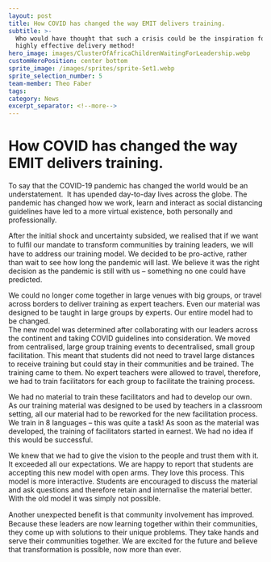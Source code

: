 ```yaml
---
layout: post
title: How COVID has changed the way EMIT delivers training.
subtitle: >-
  Who would have thought that such a crisis could be the inspiration for a
  highly effective delivery method!
hero_image: images/ClusterOfAfricaChildrenWaitingForLeadership.webp
customHeroPosition: center bottom
sprite_image: /images/sprites/sprite-Set1.webp
sprite_selection_number: 5
team-member: Theo Faber
tags:
category: News
excerpt_separator: <!--more-->
---
```

# How COVID has changed the way EMIT delivers training.

To say that the COVID-19 pandemic has changed the world would be an understatement. &nbsp;It has upended day-to-day lives across the globe. The pandemic has changed how we work, learn and interact as social distancing guidelines have led to a more virtual existence, both personally and professionally.

After the initial shock and uncertainty subsided, we realised that if we want to fulﬁl our mandate to transform communities by training leaders, we will have to address our training model. We decided to be pro-active, rather than wait to see how long the pandemic will last. We believe it was the right decision as the pandemic is still with us – something no one could have predicted.

We could no longer come together in large venues with big groups, or travel across borders to deliver training as expert teachers. Even our material was designed to be taught in large groups by experts. Our entire model had to be changed.&nbsp;<br>The new model was determined after collaborating with our leaders across the continent and taking COVID guidelines into consideration. We moved from centralised, large group training events to decentralised, small group facilitation. This meant that students did not need to travel large distances to receive training but could stay in their communities and be trained. The training came to them. No expert teachers were allowed to travel, therefore, we had to train facilitators for each group to facilitate the training process.

We had no material to train these facilitators and had to develop our own. As our training material was designed to be used by teachers in a classroom setting, all our material had to be reworked for the new facilitation process. We train in 8 languages – this was quite a task\! As soon as the material was developed, the training of facilitators started in earnest. We had no idea if this would be successful.&nbsp;

We knew that we had to give the vision to the people and trust them with it. It exceeded all our expectations. We are happy to report that students are accepting this new model with open arms. They love this process. This model is more interactive. Students are encouraged to discuss the material and ask questions and therefore retain and internalise the material better. With the old model it was simply not possible.&nbsp;

Another unexpected beneﬁt is that community involvement has improved. Because these leaders are now learning together within their communities, they come up with solutions to their unique problems. They take hands and serve their communities together. We are excited for the future and believe that transformation is possible, now more than ever.
